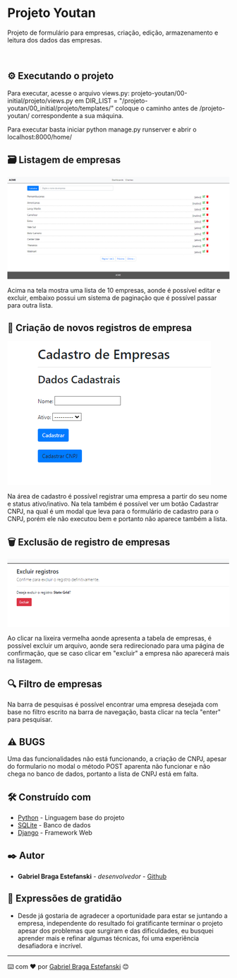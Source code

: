 # Projeto Youtan

Projeto de formulário para empresas, criação, edição, armazenamento e leitura dos dados das empresas.

</br>

## ⚙️ Executando o projeto

Para executar, acesse o arquivo views.py: projeto-youtan/00-initial/projeto/views.py em DIR_LIST = "/projeto-youtan/00_initial/projeto/templates/" coloque o caminho antes de /projeto-youtan/ correspondente a sua máquina.

Para executar basta iniciar python manage.py runserver e abrir o localhost:8000/home/

## 🗃️ Listagem de empresas

![lista](png/listagem.png)

Acima na tela mostra uma lista de 10 empresas, aonde é possível editar e excluir, embaixo possui um sistema de paginação que é possível passar para outra lista.

## 📁 Criação de novos registros de empresa

![lista](png/cadastro.png)

Na área de cadastro é possível registrar uma empresa a partir do seu nome e status ativo/inativo. Na tela também é possível ver um botão Cadastrar CNPJ, na qual é um modal que leva para o formulário de cadastro para o CNPJ, porém ele não executou bem e portanto não aparece também a lista.

## 🗑️ Exclusão de registro de empresas

![lista](png/exclusao.png)

Ao clicar na lixeira vermelha aonde apresenta a tabela de empresas, é possível excluir um arquivo, aonde sera redirecionado para uma página de confirmação, que se caso clicar em "excluir" a empresa não aparecerá mais na listagem.

## 🔍 Filtro de empresas

Na barra de pesquisas é possível encontrar uma empresa desejada com base no filtro escrito na barra de navegação, basta clicar na tecla "enter" para pesquisar.

## ⚠️ BUGS

Uma das funcionalidades não está funcionando, a criação de CNPJ, apesar do formulario no modal o método POST aparenta não funcionar e não chega no banco de dados, portanto a lista de CNPJ está em falta.

## 🛠️ Construído com

* [Python](https://www.python.org/doc/) - Linguagem base do projeto
* [SQLite](https://www.sqlite.org/index.html) - Banco de dados
* [Django](https://docs.djangoproject.com/pt-br/4.1/) - Framework Web

## ✒️ Autor

* **Gabriel Braga Estefanski** - *desenvolvedor* - [Github](https://github.com/GabrielEstefanski)

## 🎁 Expressões de gratidão

* Desde já gostaria de agradecer a oportunidade para estar se juntando a empresa, independente do resultado foi gratificante terminar o projeto apesar dos problemas que surgiram e das dificuldades, eu busquei aprender mais e refinar algumas técnicas, foi uma experiência desafiadora e incrível.

---
⌨️ com ❤️ por [Gabriel Braga Estefanski](https://www.linkedin.com/in/gabriel-estefanski/) 😊